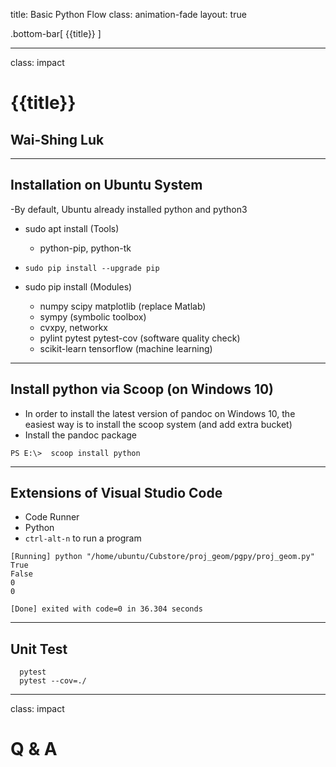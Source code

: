 title: Basic Python Flow
class: animation-fade
layout: true

<!-- This slide will serve as the base layout for all your slides -->
.bottom-bar[
  {{title}}
]

---

class: impact

{{title}}
=========

Wai-Shing Luk
-------------

---

Installation on Ubuntu System
-----------------------------

-By default, Ubuntu already installed python and python3

-   sudo apt install (Tools)
    -   python-pip, python-tk
-   `sudo pip install --upgrade pip`

-   sudo pip install (Modules)
    -   numpy scipy matplotlib (replace Matlab)
    -   sympy (symbolic toolbox)
    -   cvxpy, networkx
    -   pylint pytest pytest-cov (software quality check)
    -   scikit-learn tensorflow (machine learning)

---

Install python via Scoop (on Windows 10)
----------------------------------------

-   In order to install the latest version of pandoc on Windows 10, the
    easiest way is to install the scoop system (and add extra bucket)
-   Install the pandoc package

``` {.powershell}
PS E:\>  scoop install python
```

---

Extensions of Visual Studio Code
--------------------------------

-   Code Runner
-   Python
-   `ctrl-alt-n` to run a program

``` {.terminal}
[Running] python "/home/ubuntu/Cubstore/proj_geom/pgpy/proj_geom.py"
True
False
0
0

[Done] exited with code=0 in 36.304 seconds
```

---

Unit Test
---------

``` {.shell}
  pytest
  pytest --cov=./
```

---

class: impact

Q & A
======
